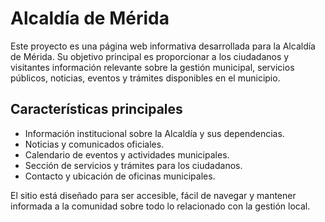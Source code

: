 # Alcaldía de Mérida

Este proyecto es una página web informativa desarrollada para la Alcaldía de Mérida. Su objetivo principal es proporcionar a los ciudadanos y visitantes información relevante sobre la gestión municipal, servicios públicos, noticias, eventos y trámites disponibles en el municipio.

## Características principales
- Información institucional sobre la Alcaldía y sus dependencias.
- Noticias y comunicados oficiales.
- Calendario de eventos y actividades municipales.
- Sección de servicios y trámites para los ciudadanos.
- Contacto y ubicación de oficinas municipales.

El sitio está diseñado para ser accesible, fácil de navegar y mantener informada a la comunidad sobre todo lo relacionado con la gestión local.